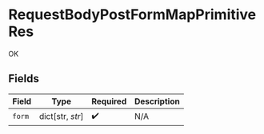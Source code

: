 # RequestBodyPostFormMapPrimitiveRes

OK


## Fields

| Field              | Type               | Required           | Description        |
| ------------------ | ------------------ | ------------------ | ------------------ |
| `form`             | dict[str, *str*]   | :heavy_check_mark: | N/A                |